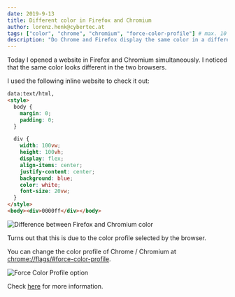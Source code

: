```yaml
---
date: 2019-9-13
title: Different color in Firefox and Chromium
author: lorenz.henk@cybertec.at
tags: ["color", "chrome", "chromium", "force-color-profile"] # max. 10 tags; lowercase; dash-separated
description: "Do Chrome and Firefox display the same color in a different way?" # max. 300 chars.
---
```


Today I opened a website in Firefox and Chromium simultaneously.
I noticed that the same color looks different in the two browsers.

I used the following inline website to check it out:
```html
data:text/html,
<style>
  body {
    margin: 0;
    padding: 0;
  }

  div {
    width: 100vw;
    height: 100vh;
    display: flex;
    align-items: center;
    justify-content: center;
    background: blue;
    color: white;
    font-size: 20vw;
  }
</style>
<body><div>0000ff</div></body>
```

![Difference between Firefox and Chromium color](./diff.png)

Turns out that this is due to the color profile selected by the browser.

You can change the color profile of Chrome / Chromium at [chrome://flags/#force-color-profile](chrome://flags/#force-color-profile).

![Force Color Profile option](./solution.png)

Check [here](https://stackoverflow.com/questions/48129374/chromium-and-firefox-display-colors-differently-and-i-dont-know-which-one-is-do) for more information.
